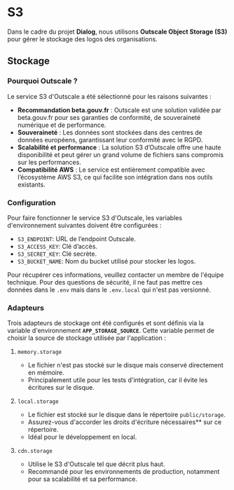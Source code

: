 # S3

Dans le cadre du projet **Dialog**, nous utilisons **Outscale Object Storage (S3)** pour gérer le stockage des logos des organisations.

## Stockage

### Pourquoi Outscale ?
Le service S3 d'Outscale a été sélectionné pour les raisons suivantes :

- **Recommandation beta.gouv.fr** : Outscale est une solution validée par beta.gouv.fr pour ses garanties de conformité, de souveraineté numérique et de performance.
- **Souveraineté** : Les données sont stockées dans des centres de données européens, garantissant leur conformité avec le RGPD.
- **Scalabilité et performance** : La solution S3 d’Outscale offre une haute disponibilité et peut gérer un grand volume de fichiers sans compromis sur les performances.
- **Compatibilité AWS** : Le service est entièrement compatible avec l’écosystème AWS S3, ce qui facilite son intégration dans nos outils existants.

### Configuration

Pour faire fonctionner le service S3 d'Outscale, les variables d'environnement suivantes doivent être configurées :

- `S3_ENDPOINT`: URL de l’endpoint Outscale.
- `S3_ACCESS_KEY`: Clé d’accès.
- `S3_SECRET_KEY`: Clé secrète.
- `S3_BUCKET_NAME`: Nom du bucket utilisé pour stocker les logos.

Pour récupérer ces informations, veuillez contacter un membre de l'équipe technique. Pour des questions de sécurité, il ne faut pas mettre ces données dans le `.env` mais dans le `.env.local` qui n'est pas versionné.

### Adapteurs

Trois adapteurs de stockage ont été configurés et sont définis via la variable d'environnement **`APP_STORAGE_SOURCE`**. Cette variable permet de choisir la source de stockage utilisée par l'application :

1. `memory.storage`
   - Le fichier n'est pas stocké sur le disque mais conservé directement en mémoire.
   - Principalement utile pour les tests d'intégration, car il évite les écritures sur le disque.

2. `local.storage`
   - Le fichier est stocké sur le disque dans le répertoire `public/storage`.
   - Assurez-vous d'accorder les droits d'écriture nécessaires** sur ce répertoire.
   - Idéal pour le développement en local.

3. `cdn.storage`
   - Utilise le S3 d'Outscale tel que décrit plus haut.
   - Recommandé pour les environnements de production, notamment pour sa scalabilité et sa performance.
